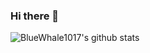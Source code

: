 ### Hi there 👋

<!--
**BlueWhale1017/BlueWhale1017** is a ✨ _special_ ✨ repository because its `README.md` (this file) appears on your GitHub profile.

Here are some ideas to get you started:

- 🔭 I’m currently working on Kyunghee University, department of Electronics
- 🌱 I’m currently learning Electronics & Quantum Informatics 
- 👯 I’m looking to collaborate on 
- 🤔 I’m looking for help with ...
- 💬 Ask me about ...
- 📫 How to reach me: iwin1017@naver.com with Korean or English
- 😄 Pronouns: ...
- ⚡ Fun fact: ...
-->

![BlueWhale1017's github stats](https://github-readme-stats.vercel.app/api?username=BlueWhale1017&show_icons=true)


